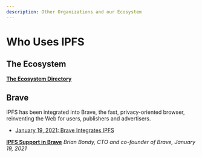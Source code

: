 ```yaml
---
description: Other Organizations and our Ecosystem
---
```


# Who Uses IPFS

## The Ecosystem

<!-- Need a summary paragraph -->

**[The Ecosystem Directory](https://ecosystem.ipfs.io/)**

<!-- more info about the biggest ones? -->

## Brave

IPFS has been integrated into Brave, the fast, privacy-oriented browser, reinventing the Web for users, publishers and advertisers. 
- [January 19, 2021: Brave Integrates IPFS](https://brave.com/brave-integrates-ipfs/)

**[IPFS Support in Brave](https://brave.com/ipfs-support/)**
_Brian Bondy, CTO and co-founder of Brave, January 19, 2021_
